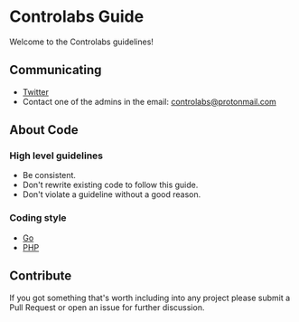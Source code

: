# Controlabs Guide

Welcome to the Controlabs guidelines!


## Communicating

- [Twitter](https://twitter.com/controlabs)
- Contact one of the admins in the email: controlabs@protonmail.com


## About Code

### High level guidelines

- Be consistent.
- Don't rewrite existing code to follow this guide.
- Don't violate a guideline without a good reason.

### Coding style

- [Go](code/go.md)
- [PHP](code/php.md)


## Contribute

If you got something that's worth including into any project please submit a Pull Request or open an issue for further discussion.
